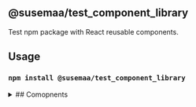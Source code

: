 ## @susemaa/test_component_library

Test npm package with React reusable components.

## Usage

### `npm install @susemaa/test_component_library`

<details>
  <summary>
    ## Comopnents
  </summary>

  ### EditableTextInput

The text input in which user can set his text Bold

Props:
  - label 

Label for your EditableTextInput. Type string. Has to be simple string (e.g. 'Edit your text easily').
  - value

Value of EditableTextInput. Type string, but has to be JSONed raw EditorState (explore [draft-js](https://draftjs.org/) for more info).
Library also provides EmptyTextInputValue for setting it as default value of form or something.
  - onChange

Contains function to change your state. (e.g. onChange={(newValue) => setValue(newValue)}).

##

### Note

Simple note.

Props:
  - title

Title for your Note. Type string. Has to be simple string (e.g. 'Note 1').
  - body
</details>
